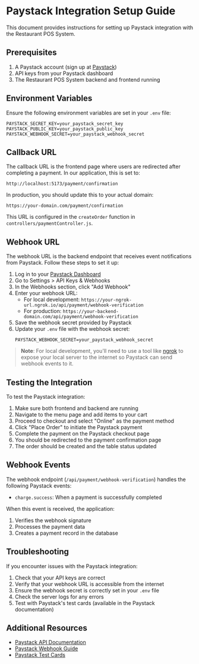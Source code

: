 # Paystack Integration Setup Guide

This document provides instructions for setting up Paystack integration with the Restaurant POS System.

## Prerequisites

1. A Paystack account (sign up at [Paystack](https://paystack.com/))
2. API keys from your Paystack dashboard
3. The Restaurant POS System backend and frontend running

## Environment Variables

Ensure the following environment variables are set in your `.env` file:

```
PAYSTACK_SECRET_KEY=your_paystack_secret_key
PAYSTACK_PUBLIC_KEY=your_paystack_public_key
PAYSTACK_WEBHOOK_SECRET=your_paystack_webhook_secret
```

## Callback URL

The callback URL is the frontend page where users are redirected after completing a payment. In our application, this is set to:

```
http://localhost:5173/payment/confirmation
```

In production, you should update this to your actual domain:

```
https://your-domain.com/payment/confirmation
```

This URL is configured in the `createOrder` function in `controllers/paymentController.js`.

## Webhook URL

The webhook URL is the backend endpoint that receives event notifications from Paystack. Follow these steps to set it up:

1. Log in to your [Paystack Dashboard](https://dashboard.paystack.com/)
2. Go to Settings > API Keys & Webhooks
3. In the Webhooks section, click "Add Webhook"
4. Enter your webhook URL:
   - For local development: `https://your-ngrok-url.ngrok.io/api/payment/webhook-verification`
   - For production: `https://your-backend-domain.com/api/payment/webhook-verification`
5. Save the webhook secret provided by Paystack
6. Update your `.env` file with the webhook secret:
   ```
   PAYSTACK_WEBHOOK_SECRET=your_paystack_webhook_secret
   ```

> **Note**: For local development, you'll need to use a tool like [ngrok](https://ngrok.com/) to expose your local server to the internet so Paystack can send webhook events to it.

## Testing the Integration

To test the Paystack integration:

1. Make sure both frontend and backend are running
2. Navigate to the menu page and add items to your cart
3. Proceed to checkout and select "Online" as the payment method
4. Click "Place Order" to initiate the Paystack payment
5. Complete the payment on the Paystack checkout page
6. You should be redirected to the payment confirmation page
7. The order should be created and the table status updated

## Webhook Events

The webhook endpoint (`/api/payment/webhook-verification`) handles the following Paystack events:

- `charge.success`: When a payment is successfully completed

When this event is received, the application:
1. Verifies the webhook signature
2. Processes the payment data
3. Creates a payment record in the database

## Troubleshooting

If you encounter issues with the Paystack integration:

1. Check that your API keys are correct
2. Verify that your webhook URL is accessible from the internet
3. Ensure the webhook secret is correctly set in your `.env` file
4. Check the server logs for any errors
5. Test with Paystack's test cards (available in the Paystack documentation)

## Additional Resources

- [Paystack API Documentation](https://paystack.com/docs/api/)
- [Paystack Webhook Guide](https://paystack.com/docs/payments/webhooks/)
- [Paystack Test Cards](https://paystack.com/docs/payments/test-payments/)